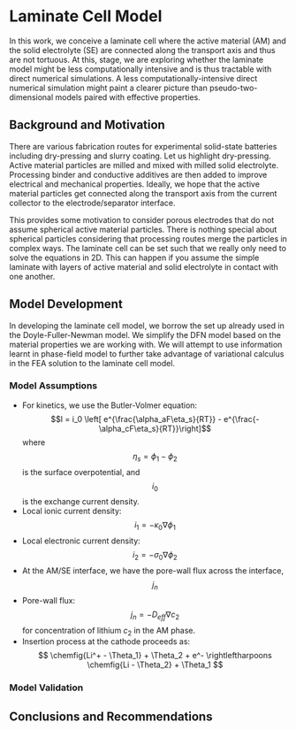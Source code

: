 # Laminate Cell Model
In this work, we conceive a laminate cell where the active material (AM) and the solid electrolyte (SE) are connected along the transport axis and thus are not tortuous. At this, stage, we are exploring whether the laminate model might be less computationally intensive and is thus tractable with direct numerical simulations. A less computationally-intensive direct numerical simulation might paint a clearer picture than pseudo-two-dimensional models paired with effective properties.

## Background and Motivation
There are various fabrication routes for experimental solid-state batteries including dry-pressing and slurry coating. Let us highlight dry-pressing. Active material particles are milled and mixed with milled solid electrolyte. Processing binder and conductive additives are then added to improve electrical and mechanical properties. Ideally, we hope that the active material particles get connected along the transport axis from the current collector to the electrode/separator interface.

This provides some motivation to consider porous electrodes that do not assume spherical active material particles. There is nothing special about spherical particles considering that processing routes merge the particles in complex ways. The laminate cell can be set such that we really only need to solve the equations in 2D. This can happen if you assume the simple laminate with layers of active material and solid electrolyte in contact with one another.
## Model Development
In developing the laminate cell model, we borrow the set up already used in the Doyle-Fuller-Newman model. We simplify the DFN model based on the material properties we are working with. We will attempt to use information learnt in phase-field model to further take advantage of variational calculus in the FEA solution to the laminate cell model.
### Model Assumptions
- For kinetics, we use the Butler-Volmer equation: $$I = i_0 \left[ e^{\frac{\alpha_aF\eta_s}{RT}} - e^{\frac{-\alpha_cF\eta_s}{RT}}\right]$$ where $$\eta_s = \phi_1 - \phi_2$$ is the surface overpotential, and $$i_0$$ is the exchange current density.
- Local ionic current density: $$i_1 = -\kappa_0 \nabla \phi_1$$
- Local electronic current density: $$i_2 = -\sigma_0 \nabla \phi_2$$
- At the AM/SE interface, we have the pore-wall flux across the interface, $$j_n$$
- Pore-wall flux: $$j_n = -D_{eff}\nabla c_2$$ for concentration of lithium $c_2$ in the AM phase.
- Insertion process at the cathode proceeds as:
  $$
  \chemfig{Li^+  - \Theta_1} + \Theta_2 + e^- \rightleftharpoons \chemfig{Li - \Theta_2} + \Theta_1
  $$
### Model Validation
## Conclusions and Recommendations
